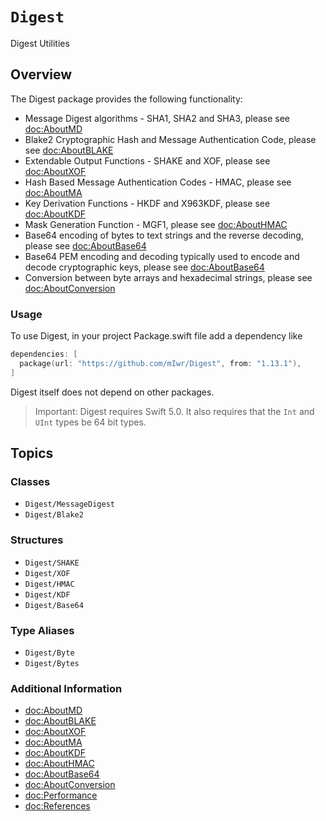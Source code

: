 # ``Digest``

Digest Utilities

## Overview

The Digest package provides the following functionality:

* Message Digest algorithms - SHA1, SHA2 and SHA3, please see <doc:AboutMD>
* Blake2 Cryptographic Hash and Message Authentication Code, please see <doc:AboutBLAKE>
* Extendable Output Functions - SHAKE and XOF, please see <doc:AboutXOF>
* Hash Based Message Authentication Codes - HMAC, please see <doc:AboutMA>
* Key Derivation Functions - HKDF and X963KDF, please see <doc:AboutKDF>
* Mask Generation Function - MGF1, please see <doc:AboutHMAC>
* Base64 encoding of bytes to text strings and the reverse decoding, please see <doc:AboutBase64>
* Base64 PEM encoding and decoding typically used to encode and decode cryptographic keys, please see <doc:AboutBase64>
* Conversion between byte arrays and hexadecimal strings, please see <doc:AboutConversion>

### Usage

To use Digest, in your project Package.swift file add a dependency like

```swift
dependencies: [
  package(url: "https://github.com/mIwr/Digest", from: "1.13.1"),
]
```

Digest itself does not depend on other packages.

> Important:
Digest requires Swift 5.0. It also requires that the `Int` and `UInt` types be 64 bit types.

## Topics

### Classes

- ``Digest/MessageDigest``
- ``Digest/Blake2``

### Structures

- ``Digest/SHAKE``
- ``Digest/XOF``
- ``Digest/HMAC``
- ``Digest/KDF``
- ``Digest/Base64``

### Type Aliases

- ``Digest/Byte``
- ``Digest/Bytes``

### Additional Information

- <doc:AboutMD>
- <doc:AboutBLAKE>
- <doc:AboutXOF>
- <doc:AboutMA>
- <doc:AboutKDF>
- <doc:AboutHMAC>
- <doc:AboutBase64>
- <doc:AboutConversion>
- <doc:Performance>
- <doc:References>
